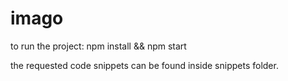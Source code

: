 # imago

to run the project: npm install && npm start

the requested code snippets can be found inside snippets folder.